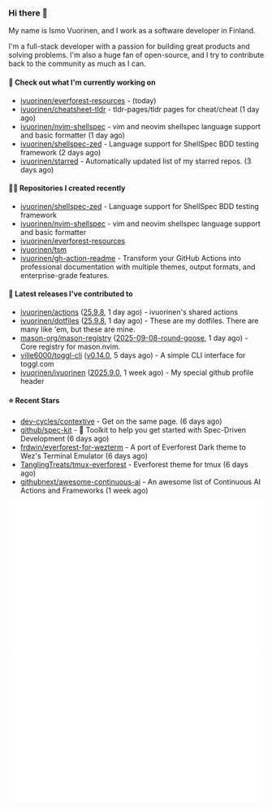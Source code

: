 
### Hi there 👋

My name is Ismo Vuorinen, and I work as a software developer in Finland.

I'm a full-stack developer with a passion for building great products and solving problems.
I'm also a huge fan of open-source, and I try to contribute back to the community as much as I can.

#### 👷 Check out what I'm currently working on

- [ivuorinen/everforest-resources](https://github.com/ivuorinen/everforest-resources) -  (today)
- [ivuorinen/cheatsheet-tldr](https://github.com/ivuorinen/cheatsheet-tldr) - tldr-pages/tldr pages for cheat/cheat (1 day ago)
- [ivuorinen/nvim-shellspec](https://github.com/ivuorinen/nvim-shellspec) - vim and neovim shellspec language support and basic formatter (1 day ago)
- [ivuorinen/shellspec-zed](https://github.com/ivuorinen/shellspec-zed) - Language support for ShellSpec BDD testing framework (2 days ago)
- [ivuorinen/starred](https://github.com/ivuorinen/starred) - Automatically updated list of my starred repos. (3 days ago)

#### 👨‍💻 Repositories I created recently

- [ivuorinen/shellspec-zed](https://github.com/ivuorinen/shellspec-zed) - Language support for ShellSpec BDD testing framework
- [ivuorinen/nvim-shellspec](https://github.com/ivuorinen/nvim-shellspec) - vim and neovim shellspec language support and basic formatter
- [ivuorinen/everforest-resources](https://github.com/ivuorinen/everforest-resources)
- [ivuorinen/tsm](https://github.com/ivuorinen/tsm)
- [ivuorinen/gh-action-readme](https://github.com/ivuorinen/gh-action-readme) - Transform your GitHub Actions into professional documentation with multiple themes, output formats, and enterprise-grade features.

#### 🚀 Latest releases I've contributed to

- [ivuorinen/actions](https://github.com/ivuorinen/actions) ([25.9.8](https://github.com/ivuorinen/actions/releases/tag/25.9.8), 1 day ago) - ivuorinen&#39;s shared actions
- [ivuorinen/dotfiles](https://github.com/ivuorinen/dotfiles) ([25.9.8](https://github.com/ivuorinen/dotfiles/releases/tag/25.9.8), 1 day ago) - These are my dotfiles. There are many like &#39;em, but these are mine.
- [mason-org/mason-registry](https://github.com/mason-org/mason-registry) ([2025-09-08-round-goose](https://github.com/mason-org/mason-registry/releases/tag/2025-09-08-round-goose), 1 day ago) - Core registry for mason.nvim.
- [ville6000/toggl-cli](https://github.com/ville6000/toggl-cli) ([v0.14.0](https://github.com/ville6000/toggl-cli/releases/tag/v0.14.0), 5 days ago) - A simple CLI interface for toggl.com
- [ivuorinen/ivuorinen](https://github.com/ivuorinen/ivuorinen) ([2025.9.0](https://github.com/ivuorinen/ivuorinen/releases/tag/2025.9.0), 1 week ago) - My special github profile header

#### ⭐ Recent Stars

- [dev-cycles/contextive](https://github.com/dev-cycles/contextive) - Get on the same page. (6 days ago)
- [github/spec-kit](https://github.com/github/spec-kit) - 💫 Toolkit to help you get started with Spec-Driven Development (6 days ago)
- [frdwin/everforest-for-wezterm](https://github.com/frdwin/everforest-for-wezterm) - A port of Everforest Dark theme to Wez&#39;s Terminal Emulator (6 days ago)
- [TanglingTreats/tmux-everforest](https://github.com/TanglingTreats/tmux-everforest) - Everforest theme for tmux (6 days ago)
- [githubnext/awesome-continuous-ai](https://github.com/githubnext/awesome-continuous-ai) - An awesome list of Continuous AI Actions and Frameworks (1 week ago)



<picture>
  <source srcset="https://raw.githubusercontent.com/ivuorinen/github-stats/master/generated/overview.svg#gh-dark-mode-only" media="(prefers-color-scheme: dark)" />
  <img src="https://raw.githubusercontent.com/ivuorinen/github-stats/master/generated/overview.svg#gh-light-mode-only" alt="Overview of my activity" />
</picture>
<picture>
  <source srcset="https://raw.githubusercontent.com/ivuorinen/github-stats/master/generated/languages.svg#gh-dark-mode-only" media="(prefers-color-scheme: dark)" />
  <img src="https://raw.githubusercontent.com/ivuorinen/github-stats/master/generated/languages.svg#gh-light-mode-only" alt="Languages I have been using" />
</picture>


